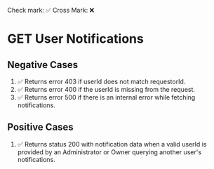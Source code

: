 Check mark: ✅
Cross Mark: ❌


# GET User Notifications

## Negative Cases

1. ✅ Returns error 403 if userId does not match requestorId.
2. ✅ Returns error 400 if the userId is missing from the request.
3. ✅ Returns error 500 if there is an internal error while fetching notifications.

## Positive Cases

1. ✅ Returns status 200 with notification data when a valid userId is provided by an Administrator or Owner querying another user's notifications.
